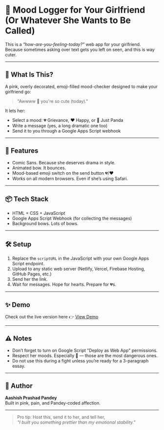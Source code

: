# 💖 Mood Logger for Your Girlfriend (Or Whatever She Wants to Be Called)

This is a *"how-are-you-feeling-today?"* web app for your girlfriend.  
Because sometimes asking over text gets you left on seen, and this is way cuter.

---

## 🎯 What Is This?

A pink, overly decorated, emoji-filled mood-checker designed to make your girlfriend go:  
> "Awwww 🥺 you're so cute (today)."

It lets her:
- Select a mood: 💔 Grievance, ❤️ Happy, or 🐼 Just Panda
- Write a message (yes, a long dramatic one too)
- Send it to you through a Google Apps Script webhook

---

## 🎀 Features

- Comic Sans. Because she deserves drama in style.
- Animated bow. It bounces.
- Mood-based emoji switch on the send button 💔/❤️
- Works on all modern browsers. Even if she’s using Safari.

---

## 📦 Tech Stack

- HTML + CSS + JavaScript
- Google Apps Script Webhook (for collecting the messages)
- Background bows. Lots of bows.

---

## 🛠 Setup

1. Replace the `scriptURL` in the JavaScript with your own Google Apps Script endpoint.
2. Upload to any static web server (Netlify, Vercel, Firebase Hosting, GitHub Pages, etc.)
3. Send her the link.
4. Wait for messages. Hope for hearts. Prepare for 💔s.

---

## ✨ Demo

Check out the live version here 👉 [View Demo](https://aashish-pandey.github.io/Grievance/)

---

## ⚠️ Notes

- Don’t forget to turn on Google Script "Deploy as Web App" permissions.
- Respect her moods. Especially 🐼 — those are the most dangerous ones.
- Do not use this during a fight unless you’re ready for a 3-paragraph essay.

---

## 💌 Author

**Aashish Prashad Pandey**  
Built in pink, pain, and Pandey-coded affection.

---

> Pro tip: Host this, send it to her, and tell her,  
> *"I built you something prettier than my emotional stability."*
